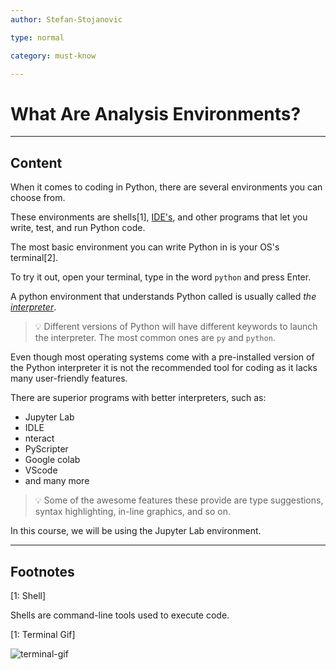 ```yaml
---
author: Stefan-Stojanovic

type: normal

category: must-know

---
```


# What Are Analysis Environments?

---
## Content

When it comes to coding in Python, there are several environments you can choose from.

These environments are shells[1], [IDE's](https://www.enki.com/glossary/general/ide), and other programs that let you write, test, and run Python code.

The most basic environment you can write Python in is your OS's terminal[2]. 

To try it out, open your terminal, type in the word `python` and press Enter.

A python environment that understands Python called is usually called *the [interpreter](https://www.enki.com/glossary/general/interpreter)*.

> 💡 Different versions of Python will have different keywords to launch the interpreter. The most common ones are `py` and `python`.

Even though most operating systems come with a pre-installed version of the Python interpreter it is not the recommended tool for coding as it lacks many user-friendly features.

There are superior programs with better interpreters, such as:
- Jupyter Lab
- IDLE
- nteract
- PyScripter
- Google colab
- VScode
- and many more

> 💡 Some of the awesome features these provide are type suggestions, syntax highlighting, in-line graphics, and so on.

In this course, we will be using the Jupyter Lab environment.

---
## Footnotes

[1: Shell]

Shells are command-line tools used to execute code.

[1: Terminal Gif]

![terminal-gif](https://img.enkipro.com/0bf78b2222dca114a879cc242715adc3.gif)
